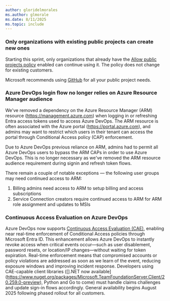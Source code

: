 ```yaml
---
author: gloridelmorales
ms.author: glmorale
ms.date: 8/11/2025
ms.topic: include
---
```


### Only organizations with existing public projects can create new ones

Starting this sprint, only organizations that already have the [Allow public projects policy](/azure/devops/organizations/projects/make-project-public?view=azure-devops#1-enable-anonymous-access-to-projects) enabled can continue using it. The policy does not change for existing customers. 

Microsoft recommends using [GitHub](https://github.com/) for all your public project needs.

### Azure DevOps login flow no longer relies on Azure Resource Manager audience

We've removed a dependency on the Azure Resource Manager (ARM) resource (https://management.azure.com) when logging in or refreshing Entra access tokens used to access Azure DevOps. The ARM resource is often associated with the Azure portal (https://portal.azure.com), and admins may want to restrict which users in their tenant can access the portal through Conditional Access policy (CAP) enforcement.

Due to Azure DevOps previous reliance on ARM, admins had to permit all Azure DevOps users to bypass the ARM CAPs in order to use Azure DevOps. This is no longer necessary as we've removed the ARM resource audience requirement during signin and refresh token flows. 

There remain a couple of notable exceptions  — the following ​user groups may need continued access to ARM:

1. Billing admins need access to ARM to setup billing and access subscriptions
2. Service Connection creators require continued access to ARM for ARM role assignment and updates to MSIs
 
### Continuous Access Evaluation on Azure DevOps

Azure DevOps now supports [Continuous Access Evaluation (CAE)](https://learn.microsoft.com/entra/identity/conditional-access/concept-continuous-access-evaluation), enabling near real-time enforcement of Conditional Access policies through Microsoft Entra ID. This enhancement allows Azure DevOps to instantly revoke access when critical events occur—such as user disablement, password resets, or location/IP changes—without waiting for token expiration. Real-time enforcement means that compromised accounts or policy violations are addressed as soon as we learn of the event, reducing exposure windows and improving incident response. Developers using CAE-capable client libraries ([].NET now available](https://www.nuget.org/packages/Microsoft.TeamFoundationServer.Client/20.259.0-preview), Python and Go to come) must handle claims challenges and update sign-in flows accordingly. General availability begins August 2025 following phased rollout for all customers.